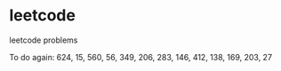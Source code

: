 # leetcode
leetcode problems

To do again:
624, 15, 560, 56, 349, 206, 283, 146, 412, 138, 169, 203, 27
